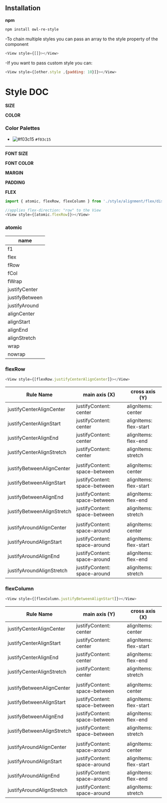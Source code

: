 
## Installation
**npm** 
```bash
npm install owl-re-style
```

-To chain multiple styles you can pass an array to the style property of the component
```javascript
<View style={[]}></View>
```
-If you want to pass custom style you can: 
```javascript
<View style={[other.style ,{padding: 10}]}></View>
```


# Style DOC
**SIZE**

**COLOR**
### Color Palettes
- ![#f03c15](https://via.placeholder.com/15/f03c15/000000?text=+) `#f03c15`


--------------------

**FONT SIZE**

**FONT COLOR**

**MARGIN**

**PADDING**


**FLEX**
```javascript
import { atomic, flexRow, flexColumn } from './style/alignment/flex/display';

//applies flex-direction: "row" to the View
<View style={[atomic.flexRow]}></View>
```

### atomic 

| name           |
|----------------|
| f1             |
| flex           |
| fRow           |
| fCol           |
| fWrap          |
| justifyCenter  |
| justifyBetween |
| justifyAround  |
| alignCenter    |
| alignStart     |
| alignEnd       |
| alignStretch   |
| wrap           |
| nowrap         |


### flexRow
```javascript
<View style={[flexRow.justifyCenterAlignCenter]}></View>
```

| Rule Name                  | main axis (X)                 | cross axis (Y)         |
|----------------------------|-------------------------------|------------------------|
| justifyCenterAlignCenter   | justifyContent: center        | alignItems: center     |
| justifyCenterAlignStart    | justifyContent: center        | alignItems: flex-start |
| justifyCenterAlignEnd      | justifyContent: center        | alignItems: flex-end   |
| justifyCenterAlignStretch  | justifyContent: center        | alignItems: stretch    |
|                            |                               |                        |
| justifyBetweenAlignCenter  | justifyContent: space-between | alignItems: center     |
| justifyBetweenAlignStart   | justifyContent: space-between | alignItems: flex-start |
| justifyBetweenAlignEnd     | justifyContent: space-between | alignItems: flex-end   |
| justifyBetweenAlignStretch | justifyContent: space-between | alignItems: stretch    |
|                            |                               |                        |
| justifyAroundAlignCenter   | justifyContent: space-around  | alignItems: center     |
| justifyAroundAlignStart    | justifyContent: space-around  | alignItems: flex-start |
| justifyAroundAlignEnd      | justifyContent: space-around  | alignItems: flex-end   |
| justifyAroundAlignStretch  | justifyContent: space-around  | alignItems: stretch    |

### flexColumn
```javascript
<View style={[flexColumn.justifyBetweenAlignStart]}></View>
```
| Rule Name                  | main axis (Y)                 | cross axis (X)         |
|----------------------------|-------------------------------|------------------------|
| justifyCenterAlignCenter   | justifyContent: center        | alignItems: center     |
| justifyCenterAlignStart    | justifyContent: center        | alignItems: flex-start |
| justifyCenterAlignEnd      | justifyContent: center        | alignItems: flex-end   |
| justifyCenterAlignStretch  | justifyContent: center        | alignItems: stretch    |
|                            |                               |                        |
| justifyBetweenAlignCenter  | justifyContent: space-between | alignItems: center     |
| justifyBetweenAlignStart   | justifyContent: space-between | alignItems: flex-start |
| justifyBetweenAlignEnd     | justifyContent: space-between | alignItems: flex-end   |
| justifyBetweenAlignStretch | justifyContent: space-between | alignItems: stretch    |
|                            |                               |                        |
| justifyAroundAlignCenter   | justifyContent: space-around  | alignItems: center     |
| justifyAroundAlignStart    | justifyContent: space-around  | alignItems: flex-start |
| justifyAroundAlignEnd      | justifyContent: space-around  | alignItems: flex-end   |
| justifyAroundAlignStretch  | justifyContent: space-around  | alignItems: stretch    |